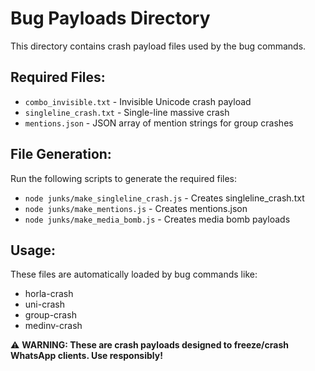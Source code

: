 
# Bug Payloads Directory

This directory contains crash payload files used by the bug commands.

## Required Files:
- `combo_invisible.txt` - Invisible Unicode crash payload
- `singleline_crash.txt` - Single-line massive crash
- `mentions.json` - JSON array of mention strings for group crashes

## File Generation:
Run the following scripts to generate the required files:
- `node junks/make_singleline_crash.js` - Creates singleline_crash.txt
- `node junks/make_mentions.js` - Creates mentions.json
- `node junks/make_media_bomb.js` - Creates media bomb payloads

## Usage:
These files are automatically loaded by bug commands like:
- horla-crash
- uni-crash  
- group-crash
- medinv-crash

⚠️ **WARNING: These are crash payloads designed to freeze/crash WhatsApp clients. Use responsibly!**
